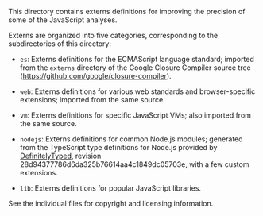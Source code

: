 This directory contains externs definitions for improving the precision of some of the JavaScript analyses.

Externs are organized into five categories, corresponding to the subdirectories of this directory:

  * `es`: Externs definitions for the ECMAScript language standard; imported from the `externs` directory of the Google Closure Compiler source tree (https://github.com/google/closure-compiler).

  * `web`: Externs definitions for various web standards and browser-specific extensions; imported from the same source.

  * `vm`: Externs definitions for specific JavaScript VMs; also imported from the same source.

  * `nodejs`: Externs definitions for common Node.js modules; generated from the TypeScript type definitions for Node.js provided by [DefinitelyTyped](https://github.com/DefinitelyTyped/DefinitelyTyped), revision 28d94377786d6da325b76614aa4c1849dc05703e, with a few custom extensions.

  * `lib`: Externs definitions for popular JavaScript libraries.

See the individual files for copyright and licensing information.
